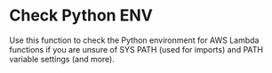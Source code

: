 # Check Python ENV
Use this function to check the Python environment for AWS Lambda functions if you are unsure of SYS PATH (used for imports) and PATH variable settings (and more).